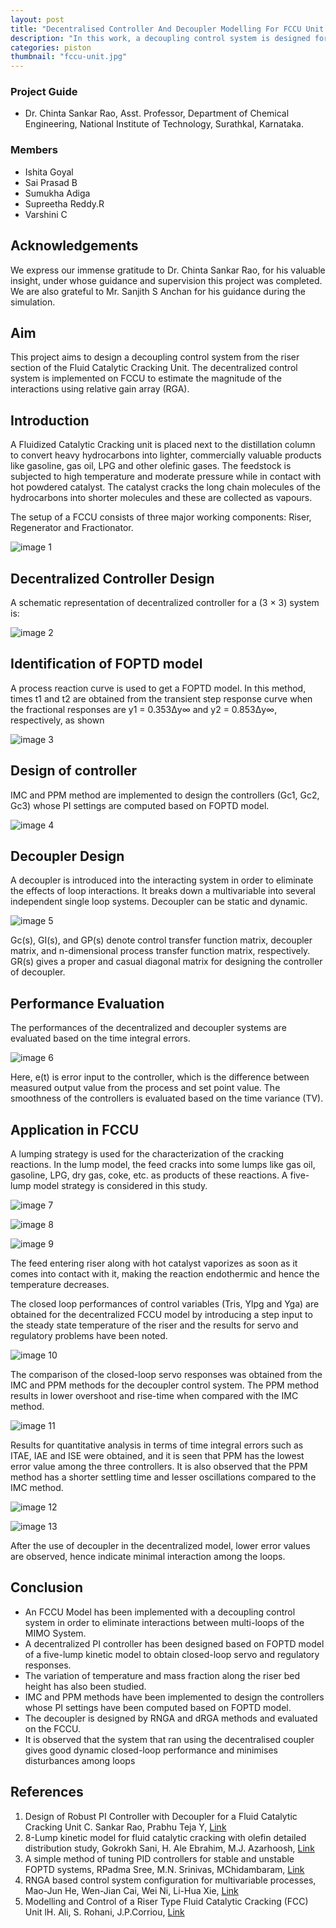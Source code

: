 ```yaml
---
layout: post
title: "Decentralised Controller And Decoupler Modelling For FCCU Unit (MIMO System)"
description: "In this work, a decoupling control system is designed for the riser section of the fluid catalytic cracking unit (FCCU)."
categories: piston
thumbnail: "fccu-unit.jpg"
---
```


### Project Guide

- Dr. Chinta Sankar Rao, Asst. Professor, Department of Chemical Engineering, National Institute of Technology, Surathkal, Karnataka.

### Members

- Ishita Goyal
- Sai Prasad B
- Sumukha Adiga
- Supreetha Reddy.R
- Varshini C

## Acknowledgements

We express our immense gratitude to Dr. Chinta Sankar Rao, for his valuable insight, under whose guidance and supervision this project was completed. We are also grateful to Mr. Sanjith S Anchan for his guidance during the simulation.

## Aim

This project aims to design a decoupling control system from the riser section of the Fluid Catalytic Cracking Unit. The decentralized control system is implemented on FCCU to estimate the magnitude of the interactions using relative gain array (RGA).

## Introduction

A Fluidized Catalytic Cracking unit is placed next to the distillation column to convert heavy hydrocarbons into lighter, commercially valuable products like gasoline, gas oil, LPG and other olefinic gases. The feedstock is subjected to high temperature and moderate pressure while in contact with hot powdered catalyst. The catalyst cracks the long chain molecules of the hydrocarbons into shorter molecules and these are collected as vapours.

The setup of a FCCU consists of three major working components: Riser, Regenerator and Fractionator.

![image 1](/virtual-expo/assets/img/piston/FCCU_Blog_2.png)

## Decentralized Controller Design

A schematic representation of decentralized controller for a (3 × 3) system is:

![image 2](/virtual-expo/assets/img/piston/FCCU_Blog_3.png)

## Identification of FOPTD model

A process reaction curve is used to get a FOPTD model. In this method, times t1 and t2 are obtained from the transient step response curve when the fractional responses are y1 = 0.353Δy∞ and y2 = 0.853Δy∞, respectively, as shown

![image 3](/virtual-expo/assets/img/piston/FCCU_Blog_4.png)

## Design of controller

IMC and PPM method are implemented to design the controllers (Gc1, Gc2, Gc3) whose PI settings are computed based on FOPTD model.

![image 4](/virtual-expo/assets/img/piston/FCCU_Blog_5.jpeg)

## Decoupler Design

A decoupler is introduced into the interacting system in order to eliminate the effects of loop interactions. It breaks down a multivariable into several independent single loop systems. Decoupler can be static and dynamic.

![image 5](/virtual-expo/assets/img/piston/FCCU_Blog_6.png)

Gc(s), GI(s), and GP(s) denote control transfer function matrix, decoupler matrix, and n-dimensional process transfer function matrix, respectively. GR(s) gives a proper and casual diagonal matrix for designing the controller of decoupler.

## Performance Evaluation

The performances of the decentralized and decoupler systems are evaluated based on the time integral errors.

![image 6](/virtual-expo/assets/img/piston/FCCU_Blog_7.jpeg)

Here, e(t) is error input to the controller, which is the difference between measured output value from the process and set point value. The smoothness of the controllers is evaluated based on the time variance (TV).

## Application in FCCU

A lumping strategy is used for the characterization of the cracking reactions. In the lump model, the feed cracks into some lumps like gas oil, gasoline, LPG, dry gas, coke, etc. as products of these reactions. A five-lump model strategy is considered in this study.

![image 7](/virtual-expo/assets/img/piston/FCCU_Blog_8.png)

![image 8](/virtual-expo/assets/img/piston/FCCU_Blog_9.png)

![image 9](/virtual-expo/assets/img/piston/FCCU_Blog_10.png)

The feed entering riser along with hot catalyst vaporizes as soon as it comes into contact with it, making the reaction endothermic and hence the temperature decreases.

The closed loop performances of control variables (Tris, Ylpg and Yga) are obtained for the decentralized FCCU model by introducing a step input to the steady state temperature of the riser and the results for servo and regulatory problems have been noted.

![image 10](/virtual-expo/assets/img/piston/FCCU_Blog_11.png)

The comparison of the closed-loop servo responses was obtained from the IMC and PPM methods for the decoupler control system. The PPM method results in lower overshoot and rise-time when compared with the IMC method.

![image 11](/virtual-expo/assets/img/piston/FCCU_Blog_12.png)

Results for quantitative analysis in terms of time integral errors such as ITAE, IAE and ISE were obtained, and it is seen that PPM has the lowest error value among the three controllers. It is also observed that the PPM method has a shorter settling time and lesser oscillations compared to the IMC method.

![image 12](/virtual-expo/assets/img/piston/FCCU_Blog_13.jpeg)

![image 13](/virtual-expo/assets/img/piston/FCCU_Blog_14.jpeg)

After the use of decoupler in the decentralized model, lower error values are observed, hence indicate minimal interaction among the loops.

## Conclusion

- An FCCU Model has been implemented with a decoupling control system in order to eliminate interactions between multi-loops of the MIMO System.
- A decentralized PI controller has been designed based on FOPTD model of a five-lump kinetic model to obtain closed-loop servo and regulatory responses.
- The variation of temperature and mass fraction along the riser bed height has also been studied.
- IMC and PPM methods have been implemented to design the controllers whose PI settings have been computed based on FOPTD model.
- The decoupler is designed by RNGA and dRGA methods and evaluated on the FCCU.
- It is observed that the system that ran using the decentralised coupler gives good dynamic closed-loop performance and minimises disturbances among loops

## References

1. Design of Robust PI Controller with Decoupler for a Fluid Catalytic Cracking Unit C. Sankar Rao, Prabhu Teja Y, [Link](https://pubs.acs.org/doi/full/10.1021/acs.iecr.9b04770)
2. 8-Lump kinetic model for fluid catalytic cracking with olefin detailed distribution    study, Gokrokh Sani, H. Ale Ebrahim, M.J. Azarhoosh, [Link](https://www.cheric.org/research/tech/periodicals/view.php?seq=1646200)
3. A simple method of tuning PID controllers for stable and unstable FOPTD systems, RPadma Sree, M.N. Srinivas, MChidambaram, [Link](https://www.sciencedirect.com/science/article/abs/pii/S0098135404001097)
4. RNGA based control system configuration for multivariable processes, Mao-Jun He, Wen-Jian Cai, Wei Ni, Li-Hua Xie, [Link](http://azadproject.ir/wp-content/uploads/2013/12/RNGA-based-control-system-configuration-for-multivariable-processes.pdf)
5. Modelling and Control of a Riser Type Fluid Catalytic Cracking (FCC) Unit lH. Ali, S. Rohani, J.P.Corriou, [Link](https://www.sciencedirect.com/science/article/abs/pii/S0263876297715442)
